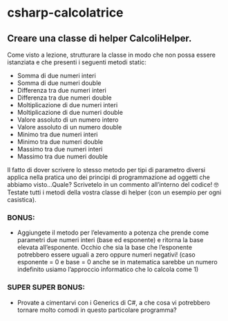 # csharp-calcolatrice

## Creare una classe di helper CalcoliHelper.

Come visto a lezione, strutturare la classe in modo che non possa essere istanziata e che presenti i seguenti metodi static:
* Somma di due numeri interi
* Somma di due numeri double
* Differenza tra due numeri interi
* Differenza tra due numeri double
* Moltiplicazione di due numeri interi
* Moltiplicazione di due numeri double
* Valore assoluto di un numero intero
* Valore assoluto di un numero double
* Minimo tra due numeri interi
* Minimo tra due numeri double
* Massimo tra due numeri interi
* Massimo tra due numeri double
  
Il fatto di dover scrivere lo stesso metodo per tipi di parametro diversi applica nella pratica uno dei principi di programmazione ad oggetti che abbiamo visto...Quale?
Scrivetelo in un commento all’interno del codice! :nerd_face: Testate tutti i metodi della vostra classe di helper (con un esempio per ogni casistica).

### BONUS:
* Aggiungete il metodo per l’elevamento a potenza che prende come parametri due numeri interi (base ed esponente) e ritorna la base elevata all’esponente.
Occhio che sia la base che l’esponente potrebbero essere uguali a zero oppure numeri negativi! (caso esponente = 0 e base = 0 anche se in matematica sarebbe un numero indefinito usiamo l’approccio informatico che lo calcola come 1)

### SUPER SUPER BONUS:
* Provate a cimentarvi con i Generics di C#, a che cosa vi potrebbero tornare molto comodi in questo particolare programma?
